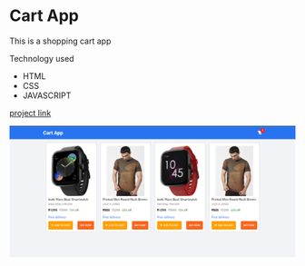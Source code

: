 # Cart App

This is a shopping cart app 

Technology used

- HTML
- CSS
- JAVASCRIPT

[project link](https://abhijs24.netlify.app)

![projectImg](projectImg.png)
